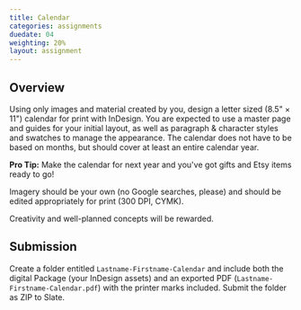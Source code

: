 ```yaml
---
title: Calendar
categories: assignments
duedate: 04
weighting: 20%
layout: assignment
---
```



## Overview

Using only images and material created by you, design a letter sized (8.5" &times; 11") calendar for print with InDesign. You are expected to use a master page and guides for your initial layout, as well as paragraph & character styles and swatches to manage the appearance. The calendar does not have to be based on months, but should cover at least an entire calendar year.

**Pro Tip:** Make the calendar for next year and you've got gifts and Etsy items ready to go!

Imagery should be your own (no Google searches, please) and should be edited appropriately for print (300 DPI, CYMK).

Creativity and well-planned concepts will be rewarded.

## Submission

Create a folder entitled `Lastname-Firstname-Calendar` and include both the digital Package (your InDesign assets) and an exported PDF (`Lastname-Firstname-Calendar.pdf`) with the printer marks included. Submit the folder as ZIP to Slate.